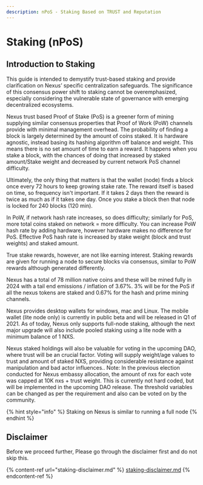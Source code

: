 ```yaml
---
description: nPoS - Staking Based on TRUST and Reputation
---
```


# Staking (nPoS)

## **Introduction to Staking**

This guide is intended to demystify trust-based staking and provide clarification on Nexus’ specific centralization safeguards. The significance of this consensus power shift to staking cannot be overemphasized, especially considering the vulnerable state of governance with emerging decentralized ecosystems.

Nexus trust based Proof of Stake (PoS) is a greener form of mining supplying similar consensus properties that Proof of Work (PoW) channels provide with minimal management overhead. The probability of finding a block is largely determined by the amount of coins staked. It is hardware agnostic, instead basing its hashing algorithm off balance and weight. This means there is no set amount of time to earn a reward. It happens when you stake a block, with the chances of doing that increased by staked amount/Stake weight and decreased by current network PoS channel difficulty.

Ultimately, the only thing that matters is that the wallet (node) finds a block once every 72 hours to keep growing stake rate. The reward itself is based on time, so frequency isn't important. If it takes 2 days then the reward is twice as much as if it takes one day. Once you stake a block then that node is locked for 240 blocks (120 min).

In PoW, if network hash rate increases, so does difficulty; similarly for PoS, more total coins staked on network = more difficulty. You can increase PoW hash rate by adding hardware, however hardware makes no difference for PoS. Effective PoS hash rate is increased by stake weight (block and trust weights) and staked amount.

True stake rewards, however, are not like earning interest. Staking rewards are given for running a node to secure blocks via consensus, similar to PoW rewards although generated differently.

Nexus has a total of 78 million native coins and these will be mined fully in 2024 with a tail end emissions / inflation of 3.67%. 3% will be for the PoS if all the nexus tokens are staked and 0.67% for the hash and prime mining channels.

Nexus provides desktop wallets for windows, mac and Linux. The mobile wallet (lite node only) is currently in public beta and will be released in Q1 of 2021. As of today, Nexus only supports full-node staking, although the next major upgrade will also include pooled staking using a lite node with a minimum balance of 1 NXS.

Nexus staked holdings will also be valuable for voting in the upcoming DAO, where trust will be an crucial factor. Voting will supply weight/age values to trust and amount of staked NXS, providing considerable resistance against manipulation and bad actor influences.. Note: In the previous election conducted for Nexus embassy allocation, the amount of nxs for each vote was capped at 10K nxs + trust weight. This is currently not hard coded, but will be implemented in the upcoming DAO release. The threshold variables can be changed as per the requirement and also can be voted on by the community.

{% hint style="info" %}
Staking on Nexus is similar to running a full node
{% endhint %}

## Disclaimer

Before we proceed further, Please go through the disclaimer first and do not skip this.

{% content-ref url="staking-disclaimer.md" %}
[staking-disclaimer.md](staking-disclaimer.md)
{% endcontent-ref %}

